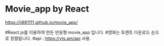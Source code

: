 # Movie_app by React

https://ji881111.github.io/movie_app/

#React.js를 이용하여 만든 반응형 movie_app 입니다.
#영화는 토렌트 다운로드 순으로 정렬됩니다.
#api : https://yts.am/api 사용.
